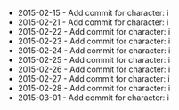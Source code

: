 - 2015-02-15 - Add commit for character: i
- 2015-02-21 - Add commit for character: i
- 2015-02-22 - Add commit for character: i
- 2015-02-23 - Add commit for character: i
- 2015-02-24 - Add commit for character: i
- 2015-02-25 - Add commit for character: i
- 2015-02-26 - Add commit for character: i
- 2015-02-27 - Add commit for character: i
- 2015-02-28 - Add commit for character: i
- 2015-03-01 - Add commit for character: i
